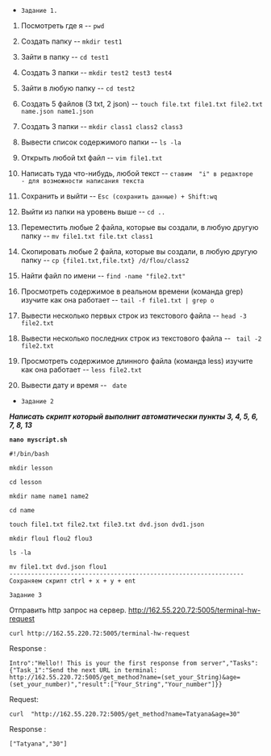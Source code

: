  *     Задание 1.

1) Посмотреть где я -- `pwd`

2) Создать папку --  `mkdir test1`

3) Зайти в папку -- `cd test1`

4) Создать 3 папки -- `mkdir test2 test3 test4`

5) Зайти в любую папку -- `cd test2`

6) Создать 5 файлов (3 txt, 2 json) -- `touch file.txt file1.txt file2.txt name.json name1.json`

7) Создать 3 папки -- `mkdir class1 class2 class3`

8) Вывести список содержимого папки -- `ls -la`

9) Открыть любой txt файл --  `vim file1.txt `

10) Написать туда что-нибудь, любой текст -- `ставим  "i" в редакторе  - для возможности написания текста `

11) Сохранить и выйти -- `Esc (сохранить данные) + Shift:wq `

12) Выйти из папки на уровень выше -- `cd ..`

13) Переместить любые 2 файла, которые вы создали, в любую другую папку -- `mv file1.txt file.txt class1`

14) Скопировать любые 2 файла, которые вы создали, в любую другую папку -- `cp {file1.txt,file.txt} /d/flou/class2`

15) Найти файл по имени -- `find -name "file2.txt" `

16) Просмотреть содержимое в реальном времени (команда grep) изучите как она работает -- `tail -f file1.txt | grep о`

17) Вывести несколько первых строк из текстового файла --  `head -3 file2.txt`

18) Вывести несколько последних строк из текстового файла -- ` tail -2 file2.txt`

19) Просмотреть содержимое длинного файла (команда less) изучите как она работает -- `less file2.txt`

20) Вывести дату и время -- ` date`     

*     Задание 2 

***Написать скрипт который выполнит автоматически пункты 3, 4, 5, 6, 7, 8, 13***

**`nano myscript.sh`**

``` 
#!/bin/bash

mkdir lesson

cd lesson

mkdir name name1 name2

cd name

touch file1.txt file2.txt file3.txt dvd.json dvd1.json

mkdir flou1 flou2 flou3

ls -la

mv file1.txt dvd.json flou1 
-----------------------------------------------------------------
Сохраняем скрипт ctrl + x + y + ent
```

    Задание 3 
Отправить http запрос на сервер.
http://162.55.220.72:5005/terminal-hw-request 

```
curl http://162.55.220.72:5005/terminal-hw-request 
```
Response :
``` 
Intro":"Hello!! This is your the first response from server","Tasks":{"Task_1":"Send the next URL in terminal: http://162.55.220.72:5005/get_method?name=(set_your_String)&age=(set_your_number)","result":["Your_String","Your_number"]}}
```

Request: 
```  
curl  "http://162.55.220.72:5005/get_method?name=Tatyana&age=30"
```
Response : 
``` 
["Tatyana","30"]
```
